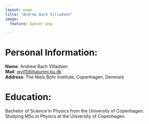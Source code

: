 ```yaml
---
layout: page
title: "Andrew Bach Villadsen"
image:
  feature: banner.png

---
```


# Personal Information:
**Name**: Andrew Bach Villadsen<br />
**Mail**: [wvl158@alumni.ku.dk](wvl158@alumni.ku.dk)<br />
**Address**: The Niels Bohr Institute, Copenhagen, Denmark
​
​
# Education:
Bachelor of Science in Physics from the University of Copenhagen.
​
Studying MSc.in Physics at the University of Copenhagen.
